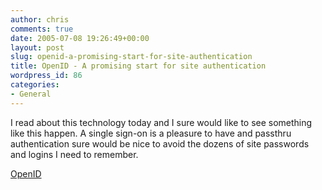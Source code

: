 ```yaml
---
author: chris
comments: true
date: 2005-07-08 19:26:49+00:00
layout: post
slug: openid-a-promising-start-for-site-authentication
title: OpenID - A promising start for site authentication
wordpress_id: 86
categories:
- General
---
```


I read about this technology today and I sure would like to see something like this happen. A single sign-on is a pleasure to have and passthru authentication sure would be nice to avoid the dozens of site passwords and logins I need to remember.

[OpenID](http://www.openid.net/)


